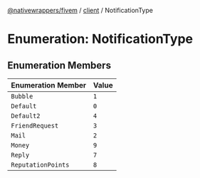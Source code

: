 [@nativewrappers/fivem](../../README.md) / [client](../README.md) / NotificationType

# Enumeration: NotificationType

## Enumeration Members

| Enumeration Member | Value |
| :------ | :------ |
| `Bubble` | `1` |
| `Default` | `0` |
| `Default2` | `4` |
| `FriendRequest` | `3` |
| `Mail` | `2` |
| `Money` | `9` |
| `Reply` | `7` |
| `ReputationPoints` | `8` |
